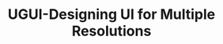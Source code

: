 ---
layout: article
title: UGUI-Designing UI for Multiple Resolutions
tags: ["Unity", "UGUI"]
key: DesigningUIForMultipleResolutions
permalink: docs/UGUI/DesigningUIForMultipleResolutions
aside:
  toc: true
sidebar:
  nav: docs-UGUI
---
